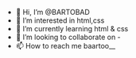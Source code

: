 - 👋 Hi, I’m @BARTOBAD
- 👀 I’m interested in html,css
- 🌱 I’m currently learning html & css
- 💞️ I’m looking to collaborate on -
- 📫 How to reach me baartoo__

<!---
BARTOBAD/BARTOBAD is a ✨ special ✨ repository because its `README.md` (this file) appears on your GitHub profile.
You can click the Preview link to take a look at your changes.
--->
